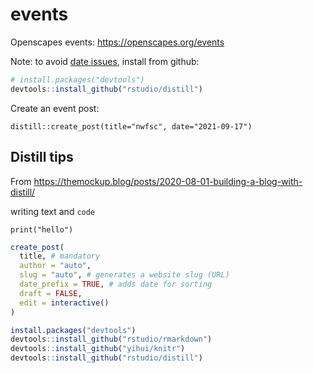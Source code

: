 # events
Openscapes events: <https://openscapes.org/events>

Note: to avoid [date issues](https://github.com/rstudio/distill/issues/315), install from github: 

```r
# install.packages("devtools")
devtools::install_github("rstudio/distill")
```

Create an event post: 

`distill::create_post(title="nwfsc", date="2021-09-17")`


## Distill tips

From <https://themockup.blog/posts/2020-08-01-building-a-blog-with-distill/>

writing text and `code`

`print("hello")`

```r
create_post(
  title, # mandatory
  author = "auto",
  slug = "auto", # generates a website slug (URL)
  date_prefix = TRUE, # adds date for sorting
  draft = FALSE, 
  edit = interactive()
)
```

```r
install.packages("devtools")
devtools::install_github("rstudio/rmarkdown")
devtools::install_github("yihui/knitr")
devtools::install_github("rstudio/distill")
```